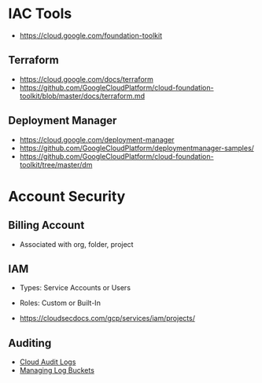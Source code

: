 # IAC Tools
- https://cloud.google.com/foundation-toolkit

## Terraform
- https://cloud.google.com/docs/terraform
- https://github.com/GoogleCloudPlatform/cloud-foundation-toolkit/blob/master/docs/terraform.md

## Deployment Manager
- https://cloud.google.com/deployment-manager
- https://github.com/GoogleCloudPlatform/deploymentmanager-samples/
- https://github.com/GoogleCloudPlatform/cloud-foundation-toolkit/tree/master/dm

# Account Security

## Billing Account 

- Associated with org, folder, project 

## IAM 

- Types:  Service Accounts or Users
- Roles: Custom or Built-In

- https://cloudsecdocs.com/gcp/services/iam/projects/



## Auditing
- [Cloud Audit Logs](https://cloud.google.com/logging/docs/audit)
- [Managing Log Buckets](https://cloud.google.com/logging/docs/buckets)


